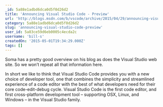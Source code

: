 ```yaml
---
_id: 5a88e1adbd6dca0d5f0d26d2
title: 'Announcing Visual Studio Code - Preview'
url: 'http://blogs.msdn.com/b/vscode/archive/2015/04/29/announcing-visual-studio-code-preview.aspx'
category: 5a88e1adbd6dca0d5f0d26d2
slug: 'announcing-visual-studio-code-preview'
user_id: 5a83ce59d6eb0005c4ecda2c
username: 'bill-s'
createdOn: '2015-05-01T19:34:29.000Z'
tags: []
---
```


Soma has a pretty good overview on his blog as does the Visual Studio web site.  So we won’t repeat all that information here.

In short we like to think that Visual Studio Code provides you with a new choice of developer tool, one that combines the simplicity and streamlined experience of a code editor with the best of what developers need for their core code-edit-debug cycle. Visual Studio Code is the first code editor, and first cross-platform development tool – supporting OSX, Linux, and Windows – in the Visual Studio family.  
